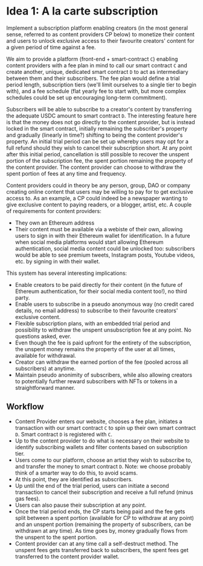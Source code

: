 # Idea 1: A la carte subscription

Implement a subscription platform enabling creators (in the most general sense, referred to as content providers CP below) to monetize their content and users to unlock exclusive access to their favourite creators' content for a given period of time against a fee.  

We aim to provide a platform (front-end + smart-contract `C`) enabling content providers with a fee plan in mind to call our smart contract `C` and create another, unique, dedicated smart contract `D` to act as intermediary between them and their subscribers. The fee plan would define a trial period length, subscription tiers (we'll limit ourselves to a single tier to begin with), and a fee schedule (flat yearly fee to start with, but more complex schedules could be set up encouraging long-term commitment).  

Subscribers will be able to subscribe to a creator's content by transferring the adequate USDC amount to smart contract `D`. The interesting feature here is that the money does not go directly to the content provider, but is instead locked in the smart contract, initially remaining the subscriber's property and gradually (linearly in time?) shifting to being the content provider's property. An initial trial period can be set up whereby users may opt for a full refund should they wish to cancel their subscription short. At any point after this initial period, cancellation is still possible to recover the unspent portion of the subscription fee, the spent portion remaining the property of the content provider. The content provider can choose to withdraw the spent portion of fees at any time and frequency.  

Content providers could in theory be any person, group, DAO or company creating online content that users may be willing to pay for to get exclusive access to. As an example, a CP could indeed be a newspaper wanting to give exclusive content to paying readers, or a blogger, artist, etc.
A couple of requirements for content providers:  
- They own an Ethereum address
- Their content must be available via a webiste of their own, allowing users to sign in with their Ethereum wallet for identification. In a future when social media platforms would start allowing Ethereum authentication, social media content could be unlocked too: subscribers would be able to see premium tweets, Instagram posts, Youtube videos, etc. by signing in with their wallet.

This system has several interesting implications:  
- Enable creators to be paid directly for their content (in the future of Ethereum authentication, for their social media content too!), no third party.
- Enable users to subscribe in a pseudo anonymous way (no credit cared details, no email address) to subscribe to their favourite creators' exclusive content.
- Flexible subscription plans, with an embedded trial period and possibility to withdraw the unspent unsubscription fee at any point. No questions asked, ever.
- Even though the fee is paid upfront for the entirety of the subscription, the unspent money remains the property of the user at all times, available for withdrawal.
- Creator can withdraw the earned portion of the fee (pooled across all subscribers) at anytime.
- Maintain pseudo anonimity of subscribers, while also allowing creators to potentially further reward subscribers with NFTs or tokens in a straightforward manner.

## Workflow

- Content Provider enters our website, chooses a fee plan, initiates a transaction with our smart contract `C` to spin up their own smart contract `D`. Smart contract `D` is registered with `C`.
- Up to the content provider to do what is necessary on their website to identify subscribing wallets and filter contents based on subscription tier.
- Users come to our platform, choose an artist they wish to subscribe to, and transfer the money to smart contract `D`. Note: we choose probably think of a smarter way to do this, to avoid scams.
- At this point, they are identified as subscribers.
- Up until the end of the trial period, users can initiate a second transaction to cancel their subscription and receive a full refund (minus gas fees).
- Users can also pause their subscription at any point.
- Once the trial period ends, the CP starts being paid and the fee gets split between a spent portion (available for CP to withdraw at any point) and an unspent portion (remaining the property of subscribers, can be withdrawn at any time). As time goes by, money gradually flows from the unspent to the spent portion.
- Content provider can at any time call a self-destruct method. The unspent fees gets transferred back to subscribers, the spent fees get transferred to the content provider wallet.